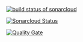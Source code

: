 [![build status of sonarcloud](https://travis-ci.org/aperry567/Triangle567.svg?branch=sonarcloud)](https://travis-ci.org/aperry567/Triangle567)

[![Sonarcloud Status](https://sonarcloud.io/api/project_badges/measure?project=com.lapots.breed.judge:judge-rule-engine&metric=alert_status)](https://sonarcloud.io/dashboard?id=com.lapots.breed.judge:judge-rule-engine)




[![Quality Gate](http://sonarcloud.io/dashboard/index/gregswindle-cordova-contacts-swagger-api)](http://sonarcloud.io/dashboard/index/gregswindle-cordova-contacts-swagger-api)


